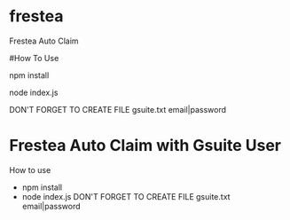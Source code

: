 # frestea
Frestea Auto Claim

#How To Use

npm install

node index.js

DON'T FORGET TO CREATE FILE gsuite.txt
email|password

# Frestea Auto Claim with Gsuite User
How to use
- npm install
- node index.js
DON'T FORGET TO CREATE FILE gsuite.txt
email|password
